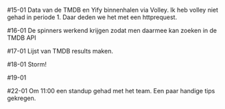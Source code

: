 #15-01
Data van de TMDB en Yify binnenhalen via Volley. Ik heb volley niet gehad in periode 1. Daar deden we het met een httprequest.

#16-01
De spinners werkend krijgen zodat men daarmee kan zoeken in de TMDB API

#17-01
Lijst van TMDB results maken.

#18-01
Storm!

#19-01

#22-01
Om 11:00 een standup gehad met het team. Een paar handige tips gekregen.